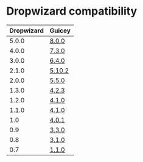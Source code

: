 # Dropwizard compatibility

Dropwizard | Guicey
----------|---------
5.0.0 | [8.0.0](http://xvik.github.io/dropwizard-guicey/8.0.0)
4.0.0 | [7.3.0](http://xvik.github.io/dropwizard-guicey/7.3.0)
3.0.0 | [6.4.0](http://xvik.github.io/dropwizard-guicey/6.4.0)
2.1.0 | [5.10.2](http://xvik.github.io/dropwizard-guicey/5.10.2)
2.0.0 | [5.5.0](http://xvik.github.io/dropwizard-guicey/5.5.0)
1.3.0 | [4.2.3](http://xvik.github.io/dropwizard-guicey/4.2.3)
1.2.0 | [4.1.0](http://xvik.github.io/dropwizard-guicey/4.1.0)
1.1.0 | [4.1.0](http://xvik.github.io/dropwizard-guicey/4.1.0)
1.0 | [4.0.1](http://xvik.github.io/dropwizard-guicey/4.0.1)
0.9 | [3.3.0](https://github.com/xvik/dropwizard-guicey/tree/dw-0.9)
0.8 | [3.1.0](https://github.com/xvik/dropwizard-guicey/tree/dw-0.8)
0.7 |  [1.1.0](https://github.com/xvik/dropwizard-guicey/tree/dw-0.7)